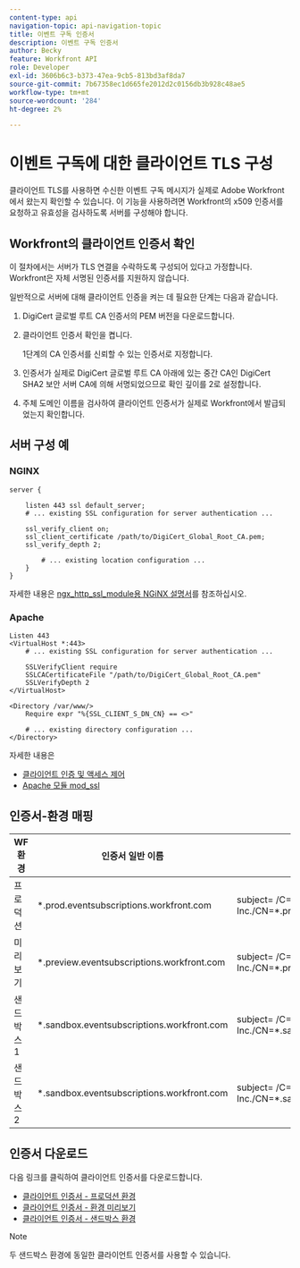 ```yaml
---
content-type: api
navigation-topic: api-navigation-topic
title: 이벤트 구독 인증서
description: 이벤트 구독 인증서
author: Becky
feature: Workfront API
role: Developer
exl-id: 3606b6c3-b373-47ea-9cb5-813bd3af8da7
source-git-commit: 7b67358ec1d665fe2012d2c0156db3b928c48ae5
workflow-type: tm+mt
source-wordcount: '284'
ht-degree: 2%

---
```


# 이벤트 구독에 대한 클라이언트 TLS 구성

<!--Configuring Client TLS for Event Subscription
Steps to Verify Workfront's Client Certificate
Examples for Server configuration
NGINX
Apache
Certificate to Environment Mapping
Certificates
Production
Preview
Sandbox 1
Sandbox 2
-->

클라이언트 TLS를 사용하면 수신한 이벤트 구독 메시지가 실제로 Adobe Workfront에서 왔는지 확인할 수 있습니다. 이 기능을 사용하려면 Workfront의 x509 인증서를 요청하고 유효성을 검사하도록 서버를 구성해야 합니다.


## Workfront의 클라이언트 인증서 확인

이 절차에서는 서버가 TLS 연결을 수락하도록 구성되어 있다고 가정합니다. Workfront은 자체 서명된 인증서를 지원하지 않습니다.

일반적으로 서버에 대해 클라이언트 인증을 켜는 데 필요한 단계는 다음과 같습니다.

1. DigiCert 글로벌 루트 CA 인증서의 PEM 버전을 다운로드합니다.
1. 클라이언트 인증서 확인을 켭니다.

   1단계의 CA 인증서를 신뢰할 수 있는 인증서로 지정합니다.

1. 인증서가 실제로 DigiCert 글로벌 루트 CA 아래에 있는 중간 CA인 DigiCert SHA2 보안 서버 CA에 의해 서명되었으므로 확인 깊이를 2로 설정합니다.
1. 주체 도메인 이름을 검사하여 클라이언트 인증서가 실제로 Workfront에서 발급되었는지 확인합니다.

## 서버 구성 예

### NGINX

```
server {

    listen 443 ssl default_server;
    # ... existing SSL configuration for server authentication ...

    ssl_verify_client on;
    ssl_client_certificate /path/to/DigiCert_Global_Root_CA.pem;
    ssl_verify_depth 2;

        # ... existing location configuration ...
    }
}
```

자세한 내용은 [ngx_http_ssl_module용 NGiNX 설명서](https://nginx.org/en/docs/http/ngx_http_ssl_module.html)를 참조하십시오.

### Apache

```
Listen 443
<VirtualHost *:443>
    # ... existing SSL configuration for server authentication ...

    SSLVerifyClient require
    SSLCACertificateFile "/path/to/DigiCert_Global_Root_CA.pem"
    SSLVerifyDepth 2
</VirtualHost>

<Directory /var/www/>
    Require expr "%{SSL_CLIENT_S_DN_CN} == <>"

    # ... existing directory configuration ...
</Directory>
```

자세한 내용은

* [클라이언트 인증 및 액세스 제어](https://httpd.apache.org/docs/2.4/ssl/ssl_howto.html#accesscontrol)
* [Apache 모듈 mod_ssl](https://httpd.apache.org/docs/2.4/mod/mod_ssl.html)
 

## 인증서-환경 매핑

| WF 환경 | 인증서 일반 이름 | 인증서 주체(DN) |
| -- | -- | -- |
| 프로덕션 | *.prod.eventsubscriptions.workfront.com | subject= /C=US/ST=Utah/L=Lehi/O=Workfront, Inc./CN=*.prod.eventsubscriptions.workfront.com |
| 미리보기 | *.preview.eventsubscriptions.workfront.com | subject= /C=US/ST=Utah/L=Lehi/O=Workfront, Inc./CN=*.preview.eventsubscriptions.workfront.com |
| 샌드박스 1 | *.sandbox.eventsubscriptions.workfront.com | subject= /C=US/ST=Utah/L=Lehi/O=Workfront, Inc./CN=*.sandbox.eventsubscriptions.workfront.com |
| 샌드박스 2 | *.sandbox.eventsubscriptions.workfront.com | subject= /C=US/ST=Utah/L=Lehi/O=Workfront, Inc./CN=*.sandbox.eventsubscriptions.workfront.com |

## 인증서 다운로드

다음 링크를 클릭하여 클라이언트 인증서를 다운로드합니다.

* [클라이언트 인증서 - 프로덕션 환경](assets/event_subscription_nov_2023_production.crt)
* [클라이언트 인증서 - 환경 미리보기](assets/event_subscription_nov_2023_preview.crt)
* [클라이언트 인증서 - 샌드박스 환경](assets/event_subscription_nov_2023_sandboxes.crt)

>[!NOTE]
>
>두 샌드박스 환경에 동일한 클라이언트 인증서를 사용할 수 있습니다.
